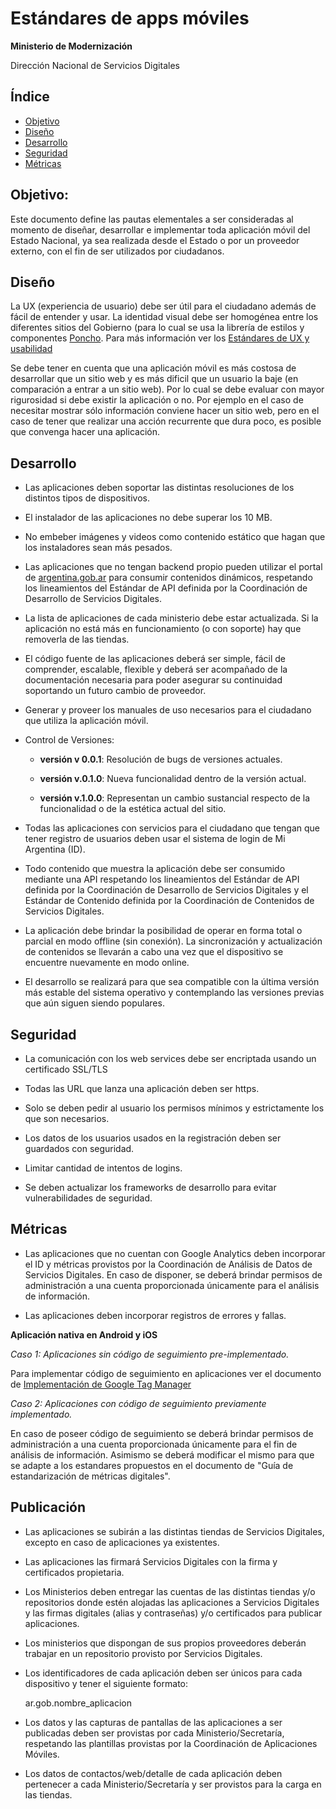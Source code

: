 # Estándares de apps móviles

**Ministerio de Modernización**

Dirección Nacional de Servicios Digitales

## Índice

* [Objetivo](#objetivo)
* [Diseño](#diseño)
* [Desarrollo](#desarrollo)
* [Seguridad](#seguridad)
* [Métricas](#métricas)

## Objetivo: 

Este documento define las pautas elementales a ser consideradas al momento de diseñar, desarrollar e implementar toda aplicación móvil del Estado Nacional, ya sea realizada desde el Estado o por un proveedor externo, con el fin de ser utilizados por ciudadanos.

## **Diseño**

La UX (experiencia de usuario) debe ser útil para el ciudadano además de fácil de entender y usar. La identidad visual debe ser homogénea entre los diferentes sitios del Gobierno (para lo cual se usa la librería de estilos y componentes [Poncho](http://argob.github.io/poncho/). Para más información ver los [Estándares de UX y usabilidad](https://github.com/argob/estandares/blob/master/estandares-ux-usabilidad.md)

Se debe tener en cuenta que una aplicación móvil es más costosa de desarrollar que un sitio web y es más dificil que un usuario la baje (en comparación a entrar a un sitio web). Por lo cual se debe evaluar con mayor rigurosidad si debe existir la aplicación o no. Por ejemplo en el caso de necesitar mostrar sólo información conviene hacer un sitio web, pero en el caso de tener que realizar una acción recurrente que dura poco, es posible que convenga hacer una aplicación.

## **Desarrollo** 

* Las aplicaciones deben soportar las distintas resoluciones de los distintos tipos de dispositivos. 

* El instalador de las aplicaciones no debe superar los 10 MB.

* No embeber imágenes y videos como contenido estático que hagan que los instaladores sean más pesados.

* Las aplicaciones que no tengan backend propio pueden utilizar el portal de [argentina.gob.ar](http://www.argentina.gob.ar/) para consumir contenidos dinámicos, respetando los lineamientos del Estándar de API definida por la Coordinación de Desarrollo de Servicios Digitales.

* La lista de aplicaciones de cada ministerio debe estar actualizada. Si la aplicación no está más en funcionamiento (o con soporte) hay que removerla de las tiendas.

* El código fuente de las aplicaciones deberá ser simple, fácil de comprender, escalable, flexible y deberá ser acompañado de la documentación necesaria para poder asegurar su continuidad soportando un futuro cambio de proveedor.

* Generar y proveer los manuales de uso necesarios para el ciudadano que utiliza la aplicación móvil.

* Control de Versiones: 

    * **versión v 0.0.1**: Resolución de bugs de versiones actuales.

    * **versión v.0.1.0**: Nueva funcionalidad dentro de la versión actual.

    * **versión v.1.0.0**: Representan un cambio sustancial respecto de la funcionalidad o de la estética actual del sitio. 

* Todas las aplicaciones con servicios para el ciudadano que tengan que tener registro de usuarios deben usar el sistema de login de Mi Argentina (ID).

* Todo contenido que muestra la aplicación debe ser consumido mediante una API respetando los lineamientos del Estándar de API definida por la Coordinación de Desarrollo de Servicios Digitales y el Estándar de Contenido definida por la Coordinación de Contenidos de Servicios Digitales.

* La aplicación debe brindar la posibilidad de operar en forma total o parcial en modo offline (sin conexión). La sincronización y actualización de contenidos se llevarán a cabo una vez que el dispositivo se encuentre nuevamente en modo online.

* El desarrollo se realizará para que sea compatible con la última versión más estable del sistema operativo y contemplando las versiones previas que aún siguen siendo populares.  

## **Seguridad**

* La comunicación con los web services debe ser encriptada usando un certificado SSL/TLS

* Todas las URL que lanza una aplicación deben ser https.

* Solo se deben pedir al usuario los permisos mínimos y estrictamente los que son necesarios.

* Los datos de los usuarios usados en la registración deben ser guardados con seguridad.

* Limitar cantidad de intentos de logins.

* Se deben actualizar los frameworks de desarrollo para evitar vulnerabilidades de seguridad. 

## **Métricas**

* Las aplicaciones que no cuentan con Google Analytics deben incorporar el ID y métricas provistos por la Coordinación de Análisis de Datos de Servicios Digitales. En caso de disponer, se deberá brindar permisos de administración a una cuenta proporcionada únicamente para el análisis de información.

* Las aplicaciones deben incorporar registros de errores y fallas.

**Aplicación nativa en Android y iOS**

*Caso 1: Aplicaciones sin código de seguimiento pre-implementado.*

Para implementar código de seguimiento en aplicaciones ver el documento de [Implementación de Google Tag Manager](https://github.com/argob/estandares/blob/master/implementacion-gtm.md)

*Caso 2: Aplicaciones con código de seguimiento previamente implementado.*

En caso de poseer código de seguimiento se deberá brindar permisos de administración a una cuenta proporcionada únicamente para el fin de análisis de información. Asimismo se deberá modificar el mismo para que se adapte a los estandares propuestos en el documento de "Guía de estandarización de métricas digitales".

## **Publicación**

* Las aplicaciones se subirán a las distintas tiendas de Servicios Digitales, excepto en caso de aplicaciones ya existentes.

* Las aplicaciones las firmará Servicios Digitales con la firma y certificados propietaria. 

* Los Ministerios deben entregar las cuentas de las distintas tiendas y/o repositorios donde estén alojadas las aplicaciones a Servicios Digitales y las firmas digitales (alias y contraseñas) y/o certificados para publicar aplicaciones.

* Los ministerios que dispongan de sus propios proveedores deberán trabajar en un repositorio provisto por Servicios Digitales.

* Los identificadores de cada aplicación deben ser únicos para cada dispositivo y tener el siguiente formato: 

  ar.gob.nombre_aplicacion

* Los datos y las capturas de pantallas de las aplicaciones a ser publicadas deben ser provistas por cada Ministerio/Secretaría, respetando las plantillas provistas por la Coordinación de Aplicaciones Móviles.

* Los datos de contactos/web/detalle de cada aplicación deben pertenecer a cada Ministerio/Secretaría y ser provistos para la carga en las tiendas.
